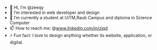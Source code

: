 - 👋 Hi, I’m @zeeqy
- 👀 I’m interested in web developer and design
- 🌱 I’m currently a student at UiTM,Raub Campus and diploma in Science Computer 
- 📫 How to reach me: @www.linkedin.com/in/ziqd
- ⚡ Fun fact: I love to design anything whether its website, application, or digital.

<!---
zeeqy/zeeqy is a ✨ special ✨ repository because its `README.md` (this file) appears on your GitHub profile.
You can click the Preview link to take a look at your changes.
--->
